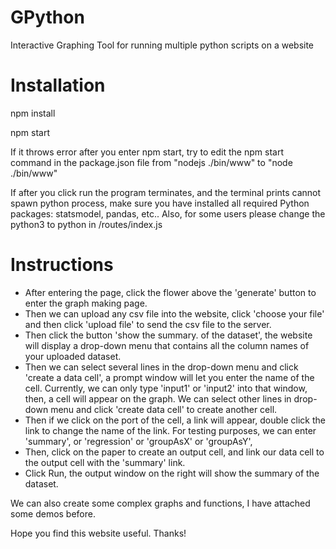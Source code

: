 # GPython
Interactive Graphing Tool for running multiple python scripts on a website


<h1> Installation </h1>

npm install

npm start

If it throws error after you enter npm start, try to edit the npm start command in the package.json file from "nodejs ./bin/www" to "node ./bin/www"

If after you click run the program terminates, and the terminal prints cannot spawn python process, make sure you have installed all required Python packages: statsmodel, pandas, etc.. Also, for some users please change the python3 to python in /routes/index.js






<h1> Instructions </h1>

<ul>
<li>After entering the page, click the flower above the 'generate' button to enter the graph making page. </li>

<li>Then we can upload any csv file into the website, click 'choose your file' and then click 'upload file' to send the csv file to the server.</li>

<li>Then click the button 'show the summary. of the dataset', the website will display a drop-down menu that contains all the column names of your uploaded dataset. </li>

<li>Then we can select several lines in the drop-down menu and click 'create a data cell', a prompt window will let you enter the name of the cell. Currently, we can only type 'input1' or 'input2' into that window, then, a cell will appear on the graph. We can select other lines in drop-down menu and click 'create data cell' to create another cell.</li>

<li>Then if we click on the port of the cell, a link will appear, double click the link to change the name of the link. For testing purposes, we can enter 'summary', or 'regression' or 'groupAsX' or 'groupAsY',</li>
<li>Then, click on the paper to create an output cell, and link our data cell to the output cell with the 'summary' link. </li>

<li>Click Run, the output window on the right will show the summary of the dataset.</li></ul>

We can also create some complex graphs and functions, I have attached some demos before.

Hope you find this website useful. Thanks!
